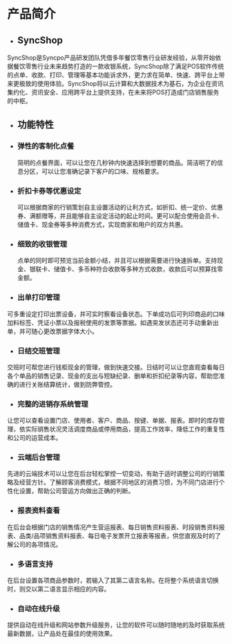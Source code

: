 # 产品简介


* ## SyncShop

SyncShop是Syncpo产品研发团队凭借多年餐饮零售行业研发经验，从零开始依据餐饮零售行业未来趋势打造的一款收银系统，SyncShop除了满足POS软件传统的点单、收款、打印、管理等基本功能诉求外，更力求在简单、快速、跨平台上带来更极致的使用体验。SyncShop将以云计算和大数据技术为基石，为企业在资讯集约化、资讯安全、应用跨平台上提供支持，在未来将POS打造成门店销售服务的中枢。

* ## 功能特性

* ### 弹性的客制化点餐

    简明的点餐界面，可以让您在几秒钟内快速选择到想要的商品。简洁明了的信息分区，可以让您准确记录下客户的口味、规格要求。

* ### 折扣卡券等优惠设定

  可以根据商家的行销策划自主设置活动的让利方式，如折扣、统一定价、优惠券、满额赠等，并且能够自主设定活动的起止时间。更可以配合使用会员卡、储值卡、现金券等多种消费方式，实现商家和用户的双方共惠。


* ### 细致的收银管理

  点单的同时即可预览当前金额小结，并且可以根据需要进行快速拆单。支持现金、银联卡、储值卡、多币种符合收款等多种方式收款，收款后可以预算找零金额。

* ### 出单打印管理
可多重设定打印出票设备，并可实时察看设备状态。下单成功后可列印商品的口味加料标签、凭证小票以及报税使用的发票等票据。如遇突发状态还可手动重新出单，并可随心更改票据字体大小。

* ### 日结交班管理
交班时可帮您进行钱柜现金的管理，做到快速交接。日结时可以让您直观查看每日各个单品的销售记录、现金的支出与短缺纪录、删单和折扣纪录等内容，帮助您准确的进行关账结算统计，做到防弊管控。

* ### 完整的进销存系统管理
让您可以查看设置门店、使用者、客户、商品、按键、单据、报表。即时的库存管理，依实际销售状况灵活调度商品或停用商品，提高工作效率，降低工作的重复性和公司的运营成本。

* ### 云端后台管理
先进的云端技术可以让您在后台轻松掌控一切变动，有助于适时调整公司的行销策略及经营方针。了解顾客消费模式，根据不同地区的消费习惯，为不同门店进行个性化设置，帮助公司营运方向做出正确的判断。

* ### 报表资料查看
在后台会根据门店的销售情况产生营运报表、每日销售资料报表、时段销售资料报表、品类/品项销售资料报表、每日电子发票开立报表等报表，供您直观及时的了解公司的各项情况。

* ### 多语言支持
在后台设置各项商品参数时，若输入了其第二语言名称。在将整个系统语言切换时，则交以第二语言显示相应的内容。

* ### 自动在线升级
提供自动在线升级和网站参数升级服务，让您的软件可以随时随地的及时获取系统最新数据，让产品处在最佳的使用效果。



